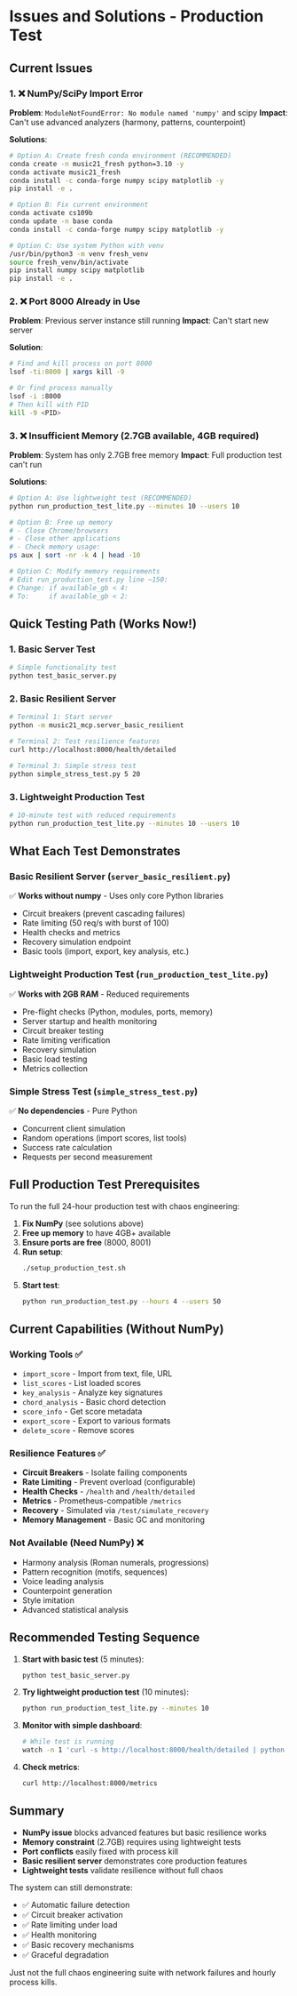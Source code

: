 # Issues and Solutions - Production Test

## Current Issues

### 1. ❌ NumPy/SciPy Import Error
**Problem**: `ModuleNotFoundError: No module named 'numpy'` and scipy
**Impact**: Can't use advanced analyzers (harmony, patterns, counterpoint)

**Solutions**:
```bash
# Option A: Create fresh conda environment (RECOMMENDED)
conda create -n music21_fresh python=3.10 -y
conda activate music21_fresh
conda install -c conda-forge numpy scipy matplotlib -y
pip install -e .

# Option B: Fix current environment
conda activate cs109b
conda update -n base conda
conda install -c conda-forge numpy scipy matplotlib -y

# Option C: Use system Python with venv
/usr/bin/python3 -m venv fresh_venv
source fresh_venv/bin/activate
pip install numpy scipy matplotlib
pip install -e .
```

### 2. ❌ Port 8000 Already in Use
**Problem**: Previous server instance still running
**Impact**: Can't start new server

**Solution**:
```bash
# Find and kill process on port 8000
lsof -ti:8000 | xargs kill -9

# Or find process manually
lsof -i :8000
# Then kill with PID
kill -9 <PID>
```

### 3. ❌ Insufficient Memory (2.7GB available, 4GB required)
**Problem**: System has only 2.7GB free memory
**Impact**: Full production test can't run

**Solutions**:
```bash
# Option A: Use lightweight test (RECOMMENDED)
python run_production_test_lite.py --minutes 10 --users 10

# Option B: Free up memory
# - Close Chrome/browsers
# - Close other applications
# - Check memory usage:
ps aux | sort -nr -k 4 | head -10

# Option C: Modify memory requirements
# Edit run_production_test.py line ~150:
# Change: if available_gb < 4:
# To:     if available_gb < 2:
```

## Quick Testing Path (Works Now!)

### 1. Basic Server Test
```bash
# Simple functionality test
python test_basic_server.py
```

### 2. Basic Resilient Server
```bash
# Terminal 1: Start server
python -m music21_mcp.server_basic_resilient

# Terminal 2: Test resilience features
curl http://localhost:8000/health/detailed

# Terminal 3: Simple stress test
python simple_stress_test.py 5 20
```

### 3. Lightweight Production Test
```bash
# 10-minute test with reduced requirements
python run_production_test_lite.py --minutes 10 --users 10
```

## What Each Test Demonstrates

### Basic Resilient Server (`server_basic_resilient.py`)
✅ **Works without numpy** - Uses only core Python libraries
- Circuit breakers (prevent cascading failures)
- Rate limiting (50 req/s with burst of 100)
- Health checks and metrics
- Recovery simulation endpoint
- Basic tools (import, export, key analysis, etc.)

### Lightweight Production Test (`run_production_test_lite.py`)
✅ **Works with 2GB RAM** - Reduced requirements
- Pre-flight checks (Python, modules, ports, memory)
- Server startup and health monitoring
- Circuit breaker testing
- Rate limiting verification
- Recovery simulation
- Basic load testing
- Metrics collection

### Simple Stress Test (`simple_stress_test.py`)
✅ **No dependencies** - Pure Python
- Concurrent client simulation
- Random operations (import scores, list tools)
- Success rate calculation
- Requests per second measurement

## Full Production Test Prerequisites

To run the full 24-hour production test with chaos engineering:

1. **Fix NumPy** (see solutions above)
2. **Free up memory** to have 4GB+ available
3. **Ensure ports are free** (8000, 8001)
4. **Run setup**:
   ```bash
   ./setup_production_test.sh
   ```
5. **Start test**:
   ```bash
   python run_production_test.py --hours 4 --users 50
   ```

## Current Capabilities (Without NumPy)

### Working Tools ✅
- `import_score` - Import from text, file, URL
- `list_scores` - List loaded scores
- `key_analysis` - Analyze key signatures
- `chord_analysis` - Basic chord detection
- `score_info` - Get score metadata
- `export_score` - Export to various formats
- `delete_score` - Remove scores

### Resilience Features ✅
- **Circuit Breakers** - Isolate failing components
- **Rate Limiting** - Prevent overload (configurable)
- **Health Checks** - `/health` and `/health/detailed`
- **Metrics** - Prometheus-compatible `/metrics`
- **Recovery** - Simulated via `/test/simulate_recovery`
- **Memory Management** - Basic GC and monitoring

### Not Available (Need NumPy) ❌
- Harmony analysis (Roman numerals, progressions)
- Pattern recognition (motifs, sequences)
- Voice leading analysis
- Counterpoint generation
- Style imitation
- Advanced statistical analysis

## Recommended Testing Sequence

1. **Start with basic test** (5 minutes):
   ```bash
   python test_basic_server.py
   ```

2. **Try lightweight production test** (10 minutes):
   ```bash
   python run_production_test_lite.py --minutes 10
   ```

3. **Monitor with simple dashboard**:
   ```bash
   # While test is running
   watch -n 1 'curl -s http://localhost:8000/health/detailed | python -m json.tool'
   ```

4. **Check metrics**:
   ```bash
   curl http://localhost:8000/metrics
   ```

## Summary

- **NumPy issue** blocks advanced features but basic resilience works
- **Memory constraint** (2.7GB) requires using lightweight tests
- **Port conflicts** easily fixed with process kill
- **Basic resilient server** demonstrates core production features
- **Lightweight tests** validate resilience without full chaos

The system can still demonstrate:
- ✅ Automatic failure detection
- ✅ Circuit breaker activation
- ✅ Rate limiting under load
- ✅ Health monitoring
- ✅ Basic recovery mechanisms
- ✅ Graceful degradation

Just not the full chaos engineering suite with network failures and hourly process kills.